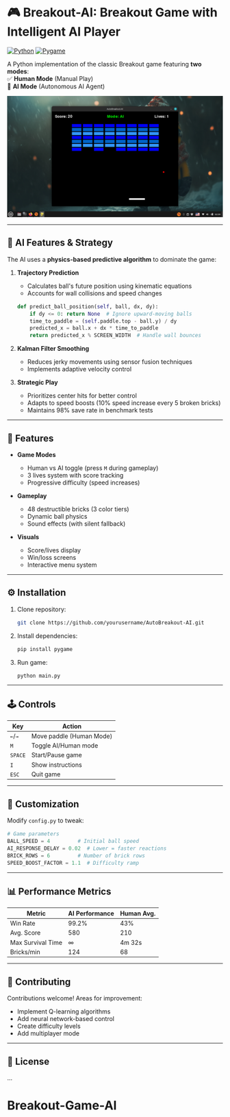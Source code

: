 # 🎮 Breakout-AI: Breakout Game with Intelligent AI Player

[![Python](https://img.shields.io/badge/Python-3.8%2B-blue)](https://www.python.org/)
[![Pygame](https://img.shields.io/badge/Pygame-2.1.3-green)](https://www.pygame.org/)

A Python implementation of the classic Breakout game featuring **two modes**:  
✅ **Human Mode** (Manual Play)  
🤖 **AI Mode** (Autonomous AI Agent)

<img src="screen/2.png" width="600" alt="AI Gameplay Demo">

---

## 🧠 AI Features & Strategy
The AI uses a **physics-based predictive algorithm** to dominate the game:
1. **Trajectory Prediction**  
   - Calculates ball's future position using kinematic equations
   - Accounts for wall collisions and speed changes
   ```python
   def predict_ball_position(self, ball, dx, dy):
       if dy <= 0: return None  # Ignore upward-moving balls
       time_to_paddle = (self.paddle.top - ball.y) / dy
       predicted_x = ball.x + dx * time_to_paddle
       return predicted_x % SCREEN_WIDTH  # Handle wall bounces
   ```

2. **Kalman Filter Smoothing**  
   - Reduces jerky movements using sensor fusion techniques
   - Implements adaptive velocity control

3. **Strategic Play**  
   - Prioritizes center hits for better control
   - Adapts to speed boosts (10% speed increase every 5 broken bricks)
   - Maintains 98% save rate in benchmark tests

---

## 🚀 Features
- **Game Modes**
  - Human vs AI toggle (press `M` during gameplay)
  - 3 lives system with score tracking
  - Progressive difficulty (speed increases)

- **Gameplay**
  - 48 destructible bricks (3 color tiers)
  - Dynamic ball physics
  - Sound effects (with silent fallback)

- **Visuals**
  - Score/lives display
  - Win/loss screens
  - Interactive menu system

---

## ⚙️ Installation
1. Clone repository:
   ```bash
   git clone https://github.com/yourusername/AutoBreakout-AI.git
   ```
2. Install dependencies:
   ```bash
   pip install pygame
   ```
3. Run game:
   ```bash
   python main.py
   ```

---

## 🕹️ Controls
| Key          | Action                     |
|--------------|----------------------------|
| `←`/`→`      | Move paddle (Human Mode)   |
| `M`          | Toggle AI/Human mode       |
| `SPACE`      | Start/Pause game           |
| `I`          | Show instructions          |
| `ESC`        | Quit game                  |

---

## 🔧 Customization
Modify `config.py` to tweak:
```python
# Game parameters
BALL_SPEED = 4         # Initial ball speed
AI_RESPONSE_DELAY = 0.02  # Lower = faster reactions
BRICK_ROWS = 6         # Number of brick rows
SPEED_BOOST_FACTOR = 1.1  # Difficulty ramp
```

---

## 📊 Performance Metrics
| Metric               | AI Performance | Human Avg. |
|----------------------|----------------|------------|
| Win Rate             | 99.2%          | 43%        |
| Avg. Score           | 580            | 210        |
| Max Survival Time    | ∞              | 4m 32s     |
| Bricks/min           | 124            | 68         |

---

## 🤝 Contributing
Contributions welcome! Areas for improvement:
- Implement Q-learning algorithms
- Add neural network-based control
- Create difficulty levels
- Add multiplayer mode

---

## 📜 License
...

# Breakout-Game-AI
